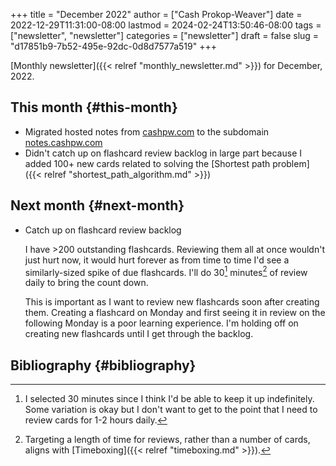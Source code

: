 +++
title = "December 2022"
author = ["Cash Prokop-Weaver"]
date = 2022-12-29T11:31:00-08:00
lastmod = 2024-02-24T13:50:46-08:00
tags = ["newsletter", "newsletter"]
categories = ["newsletter"]
draft = false
slug = "d17851b9-7b52-495e-92dc-0d8d7577a519"
+++

[Monthly newsletter]({{< relref "monthly_newsletter.md" >}}) for December, 2022.


## This month {#this-month}

-   Migrated hosted notes from [cashpw.com](http://cashpw.com) to the subdomain [notes.cashpw.com](http://notes.cashpw.com)
-   Didn't catch up on flashcard review backlog in large part because I added 100+ new cards related to solving the [Shortest path problem]({{< relref "shortest_path_algorithm.md" >}})


## Next month {#next-month}

-   Catch up on flashcard review backlog

    I have &gt;200 outstanding flashcards. Reviewing them all at once wouldn't just hurt now, it would hurt forever as from time to time I'd see a similarly-sized spike of due flashcards. I'll do 30[^fn:1] minutes[^fn:2] of review daily to bring the count down.

    This is important as I want to review new flashcards soon after creating them. Creating a flashcard on Monday and first seeing it in review on the following Monday is a poor learning experience. I'm holding off on creating new flashcards until I get through the backlog.


## Bibliography {#bibliography}

<style>.csl-entry{text-indent: -1.5em; margin-left: 1.5em;}</style><div class="csl-bib-body">
</div>

[^fn:1]: I selected 30 minutes since I think I'd be able to keep it up indefinitely. Some variation is okay but I don't want to get to the point that I need to review cards for 1-2 hours daily.
[^fn:2]: Targeting a length of time for reviews, rather than a number of cards, aligns with [Timeboxing]({{< relref "timeboxing.md" >}}).